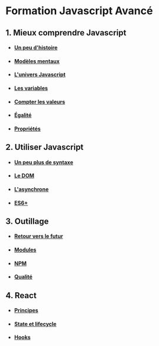 # Formation Javascript Avancé

## 1. Mieux comprendre Javascript

- #### [Un peu d'histoire](./chapters/1_mental_models/1-0_history.md)
- #### [Modèles mentaux](./chapters/1_mental_models/1-1_mental_models.md)
- #### [L'univers Javascript](./chapters/1_mental_models/1-2_universe.md)
- #### [Les variables](./chapters/1_mental_models/1-3_variables.md)
- #### [Compter les valeurs](./chapters/1_mental_models/1-4_count.md)
- #### [Égalité](./chapters/1_mental_models/1-5_equality.md)
- #### [Propriétés](./chapters/1_mental_models/1-6_properties.md)

## 2. Utiliser Javascript

- #### [Un peu plus de syntaxe](./chapters/2_js+/2-1_syntax.md)
- #### [Le DOM](./chapters/2_js+/2-2_xxx_dom.md)
- #### [L'asynchrone](./chapters/2-3_xxx_async.md)
- #### [ES6+](./chapters/2_js+/2-3_es6+.md)

## 3. Outillage

- #### [Retour vers le futur](./chapters/3_tooling/3-1_future.md)
- #### [Modules](./old/modules.md)
- #### [NPM](./old/npm.md)
- #### [Qualité](./old/qualite.md)

## 4. React

- #### [Principes](./old/react.md)
- #### [State et lifecycle]()
- #### [Hooks]()
